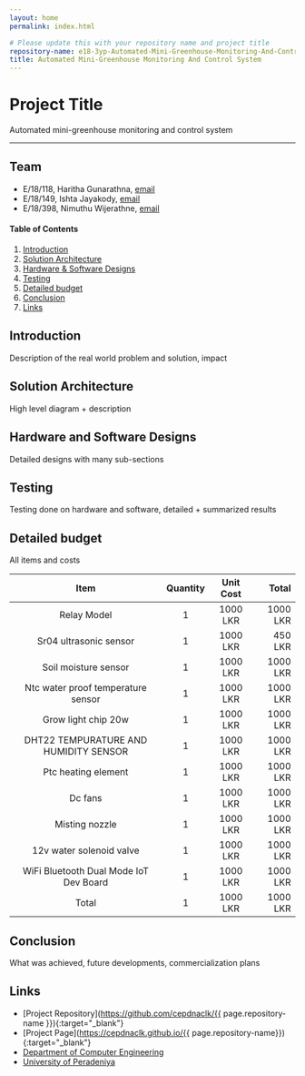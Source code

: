 ```yaml
---
layout: home
permalink: index.html

# Please update this with your repository name and project title
repository-name: e18-3yp-Automated-Mini-Greenhouse-Monitoring-And-Control-System
title: Automated Mini-Greenhouse Monitoring And Control System
---
```


[comment]: # "This is the standard layout for the project, but you can clean this and use your own template"

# Project Title
Automated mini-greenhouse monitoring and control system

---

## Team
-  E/18/118, Haritha Gunarathna, [email](mailto:e18118@email.com)
-  E/18/149, Ishta Jayakody, [email](mailto:e18149@email.com)
-  E/18/398, Nimuthu Wijerathne, [email](mailto:e18398@email.com)

<!-- Image (photo/drawing of the final hardware) should be here -->

<!-- This is a sample image, to show how to add images to your page. To learn more options, please refer [this](https://projects.ce.pdn.ac.lk/docs/faq/how-to-add-an-image/) -->

<!-- ![Sample Image](./images/sample.png) -->

#### Table of Contents
1. [Introduction](#introduction)
2. [Solution Architecture](#solution-architecture )
3. [Hardware & Software Designs](#hardware-and-software-designs)
4. [Testing](#testing)
5. [Detailed budget](#detailed-budget)
6. [Conclusion](#conclusion)
7. [Links](#links)

## Introduction

Description of the real world problem and solution, impact


## Solution Architecture

High level diagram + description

## Hardware and Software Designs

Detailed designs with many sub-sections

## Testing

Testing done on hardware and software, detailed + summarized results

## Detailed budget

All items and costs

| Item                                     | Quantity  | Unit Cost  | Total  |
|:----------------------------------------:|:---------:|:----------:|-------:|
| Relay Model                              | 1         | 1000 LKR   |1000 LKR|
| Sr04 ultrasonic sensor                   | 1         | 1000 LKR   |450 LKR|
| Soil moisture sensor                     | 1         | 1000 LKR   |1000 LKR|
| Ntc water proof temperature sensor       | 1         | 1000 LKR   |1000 LKR|
| Grow light chip 20w                      | 1         | 1000 LKR   |1000 LKR|
| DHT22 TEMPURATURE AND HUMIDITY SENSOR    | 1         | 1000 LKR   |1000 LKR|
| Ptc heating element                      | 1         | 1000 LKR   |1000 LKR|
| Dc fans                                  | 1         | 1000 LKR   |1000 LKR|
| Misting nozzle                           | 1         | 1000 LKR   |1000 LKR|
| 12v water solenoid valve                 | 1         | 1000 LKR   |1000 LKR|
| WiFi Bluetooth Dual Mode IoT Dev Board   | 1         | 1000 LKR   |1000 LKR|
| Total                                    | 1         | 1000 LKR   |1000 LKR|


## Conclusion

What was achieved, future developments, commercialization plans

## Links

- [Project Repository](https://github.com/cepdnaclk/{{ page.repository-name }}){:target="_blank"}
- [Project Page](https://cepdnaclk.github.io/{{ page.repository-name}}){:target="_blank"}
- [Department of Computer Engineering](http://www.ce.pdn.ac.lk/)
- [University of Peradeniya](https://eng.pdn.ac.lk/)

[//]: # (Please refer this to learn more about Markdown syntax)
[//]: # (https://github.com/adam-p/markdown-here/wiki/Markdown-Cheatsheet)
